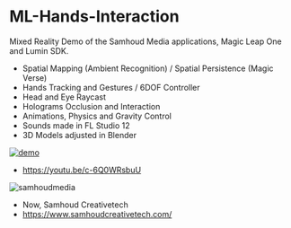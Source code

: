 # ML-Hands-Interaction

Mixed Reality Demo of the Samhoud Media applications, Magic Leap One and Lumin SDK.
- Spatial Mapping (Ambient Recognition) / Spatial Persistence (Magic Verse)
- Hands Tracking and Gestures / 6DOF Controller
- Head and Eye Raycast
- Holograms Occlusion and Interaction
- Animations, Physics and Gravity Control 
- Sounds made in FL Studio 12
- 3D Models adjusted in Blender

[![demo](https://user-images.githubusercontent.com/21102697/61935293-7b455600-af8a-11e9-8fea-e058be24be89.png)](https://youtu.be/c-6Q0WRsbuU)

- https://youtu.be/c-6Q0WRsbuU

![samhoudmedia](https://user-images.githubusercontent.com/21102697/62393262-fbab1e80-b569-11e9-9708-80fd8c6964d3.png)

- Now, Samhoud Creativetech
- https://www.samhoudcreativetech.com/
